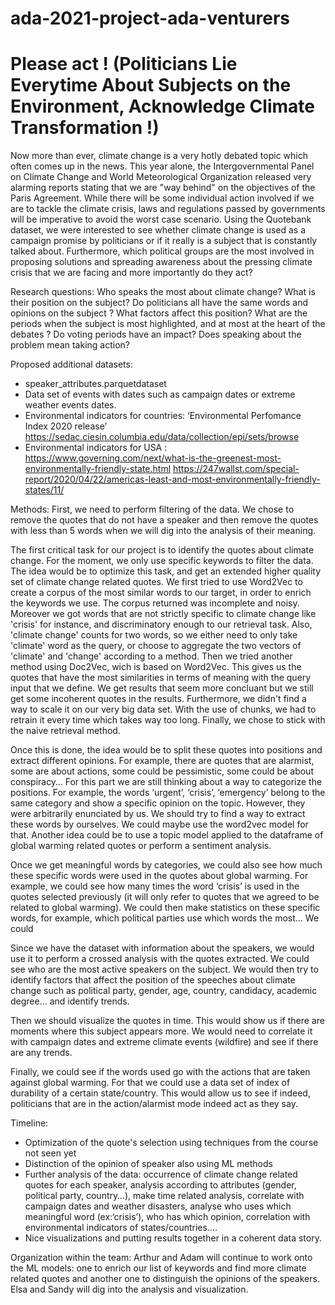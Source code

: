 # ada-2021-project-ada-venturers

# Please act ! (Politicians Lie Everytime About Subjects on the Environment, Acknowledge Climate Transformation !)

Now more than ever, climate change is a very hotly debated topic which often comes up in the news. This year alone, the Intergovernmental Panel on Climate Change and World Meteorological Organization released very alarming reports stating that we are "way behind" on the objectives of the Paris Agreement. While there will be some individual action involved if we are to tackle the climate crisis, laws and regulations passed by governments will be imperative to avoid the worst case scenario. Using the Quotebank dataset, we were interested to see whether climate change is used as a campaign promise by politicians or if it really is a subject that is constantly talked about. Furthermore, which political groups are the most involved in proposing solutions and spreading awareness about the pressing climate crisis that we are facing and more importantly do they act?


Research questions:
Who speaks the most about climate change? 
What is their position on the subject? Do politicians all have the same words and opinions on the subject ?
What factors affect this position? 
What are the periods when the subject is most highlighted, and at most at the heart of the debates ? Do voting periods have an impact?
Does speaking about the problem mean taking action?

Proposed additional datasets:
- speaker_attributes.parquetdataset 
- Data set of events with dates such as campaign dates or extreme weather events dates. 
- Environmental indicators for countries: ‘Environmental Perfomance Index 2020 release’ https://sedac.ciesin.columbia.edu/data/collection/epi/sets/browse
- Environmental indicators for USA : https://www.governing.com/next/what-is-the-greenest-most-environmentally-friendly-state.html
https://247wallst.com/special-report/2020/04/22/americas-least-and-most-environmentally-friendly-states/11/

Methods:
First, we need to perform filtering of the data. We chose to remove the quotes that do not have a speaker and then remove the quotes with less than 5 words when we will dig into the analysis of their meaning.

The first critical task for our project is to identify the quotes about climate change. For the moment, we only use specific keywords to filter the data. The idea would be to optimize this task, and get an extended higher quality set of climate change related quotes. 
We first tried to use Word2Vec to create a corpus of the most similar words to our target, in order to enrich the keywords we use. 
The corpus returned was incomplete and noisy. Moreover we got words that are not strictly specific to climate change like 'crisis' for instance, and discriminatory enough to our retrieval task. Also, 'climate change' counts for two words, so we either need to only take 'climate' word as the query, or choose to aggregate the two vectors of 'climate' and 'change' according to a method.
Then we tried another method using Doc2Vec, wich is based on Word2Vec. This gives us the quotes that have the most similarities in terms of meaning  with the query input that we define. We get results that seem more concluant but we still get some incoherent quotes in the results. Furthermore, we didn't find a way to scale it on our very big data set. With the use of chunks, we had to retrain it every time which takes way too long.
Finally, we chose to stick with the naive retrieval method.

Once this is done, the idea would be to split these quotes into positions and extract different opinions. For example, there are quotes that are alarmist, some are about actions, some could be pessimistic, some could be about conspiracy… For this part we are still thinking about a way to categorize the positions. For example, the words ‘urgent’, ‘crisis’, ‘emergency’ belong to the same category and show a specific opinion on the topic. However, they were arbitrarily enunciated by us. We should try to find a way to extract these words by ourselves. We could maybe use the word2vec model for that. Another idea could be to use a topic model applied to the dataframe of global warming related quotes or perform a sentiment analysis.

Once we get meaningful words by categories, we could also see how much these specific words were used in the quotes about global warming. For example, we could see how many times the word ‘crisis’ is used in the quotes selected previously (it will only refer to quotes that we agreed to be related to global warming). We could then make statistics on these specific words, for example, which political parties use which words the most... We could 

Since we have the dataset with information about the speakers, we would use it to perform a crossed analysis with the quotes extracted. We could see who are the most active speakers on the subject. We would then try to identify factors that affect the position of the speeches about climate change such as political party, gender, age, country, candidacy, academic degree… and identify trends.

Then we should visualize the quotes in time. This would show us if there are moments where this subject appears more. We would need to correlate it with campaign dates and extreme climate events (wildfire)  and see if there are any trends.

Finally, we could see if the words used go with the actions that are taken against global warming. For that we could use a data set of index of durability of a certain state/country. This would allow us to see if indeed, politicians that are in the action/alarmist mode indeed act as they say. 

Timeline:
- Optimization of the quote's selection using techniques from the course not seen yet
- Distinction of the opinion of speaker also using ML methods 
- Further analysis of the data: occurrence of climate change related quotes for each speaker, analysis according to attributes (gender, political party, country…), make time related analysis, correlate with campaign dates and weather disasters, analyse who uses which meaningful word (ex:‘crisis’), who has which opinion, correlation with environmental indicators of states/countries....
- Nice visualizations and putting results together in a coherent data story.


Organization within the team:
Arthur and Adam will continue to work onto the ML models: one to enrich our list of keywords and find more climate related quotes and another one to distinguish the opinions of the speakers. Elsa and Sandy will dig into the analysis and visualization.

